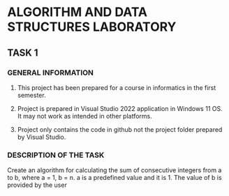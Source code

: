 # ALGORITHM AND DATA STRUCTURES LABORATORY

## TASK 1

### GENERAL INFORMATION

1. This project has been prepared for a course in informatics in the first semester.

2. Project is prepared in Visual Studio 2022 application in Windows 11 OS. It may not work as intended in other platforms.

3. Project only contains the code in github not the project folder prepared by Visual Studio.

### DESCRIPTION OF THE TASK

Create an algorithm for calculating the sum of consecutive integers from a to b, where a = 1, b = n. a is a predefined value and it is 1. The value of b is provided by the user
